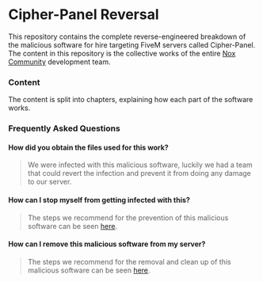 # Cipher-Panel Reversal 
This repository contains the complete reverse-engineered breakdown of the malicious software for hire targeting FiveM servers called Cipher-Panel. The content in this repository is the collective works of the entire [Nox Community](https://www.nox-rp.ir/) development team.

### Content
The content is split into chapters, explaining how each part of the software works.


### Frequently Asked Questions
#### How did you obtain the files used for this work?
> We were infected with this malicious software, luckily we had a team that could revert the infection and prevent it from doing any damage to our server.

#### How can I stop myself from getting infected with this?
> The steps we recommend for the prevention of this malicious software can be seen [here](https://github.com/mo13ammad/FivemBackDoors/).

#### How can I remove this malicious software from my server?
> The steps we recommend for the removal and clean up of this malicious software can be seen [here](https://github.com/mo13ammad/FivemBackDoors/).
